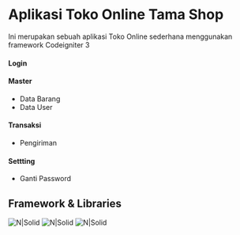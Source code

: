 # Aplikasi Toko Online Tama Shop

Ini merupakan sebuah aplikasi Toko Online sederhana menggunakan framework Codeigniter 3

#### Login
#### Master
* Data Barang
* Data User

#### Transaksi
* Pengiriman

#### Settting
* Ganti Password

## Framework & Libraries
![N|Solid](https://ziadoua.github.io/m3-Markdown-Badges/badges/HTML/html2.svg) ![N|Solid](https://ziadoua.github.io/m3-Markdown-Badges/badges/CSS/css2.svg) ![N|Solid](https://img.shields.io/badge/PHP-777BB4?style=for-the-badge&logo=php&logoColor=white)
